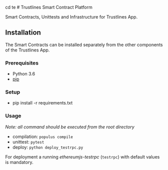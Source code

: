 cd te   # Trustlines Smart Contract Platform

Smart Contracts, Unittests and Infrastructure for Trustlines App.

## Installation

The Smart Contracts can be installed separately from the other components of the Trustlines App.

### Prerequisites

 * Python 3.6
 * [pip](https://pip.pypa.io/en/stable/)

### Setup

 * pip install -r requirements.txt

### Usage

_Note: all command should be executed from the root directory_

 * compilation: `populus compile`
 * unittest:    `pytest`
 * deploy:      `python deploy_testrpc.py`

For deployment a running _ethereumjs-testrpc_ (`testrpc`) with default values is mandatory.
